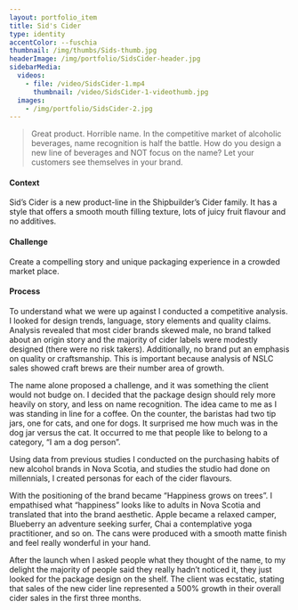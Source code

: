 ```yaml
---
layout: portfolio_item
title: Sid's Cider
type: identity
accentColor: --fuschia
thumbnail: /img/thumbs/Sids-thumb.jpg
headerImage: /img/portfolio/SidsCider-header.jpg
sidebarMedia:
  videos:
    - file: /video/SidsCider-1.mp4
      thumbnail: /video/SidsCider-1-videothumb.jpg
  images:
    - /img/portfolio/SidsCider-2.jpg
---
```


>Great product. Horrible name. In the competitive market of alcoholic beverages, name recognition is half the battle. How do you design a new line of beverages and NOT focus on the name? Let your customers see themselves in your brand.

#### Context

Sid’s Cider is a new product-line in the Shipbuilder’s Cider family. It has a style that offers a smooth mouth filling texture, lots of juicy fruit flavour and no additives.

#### Challenge

Create a compelling story and unique packaging experience in a crowded market place.

#### Process

To understand what we were up against I conducted a competitive analysis. I looked for design trends, language, story elements and quality claims. Analysis revealed that most cider brands skewed male, no brand talked about an origin story and the majority of cider labels were modestly designed (there were no risk takers). Additionally, no brand put an emphasis on quality or craftsmanship. This is important because analysis of NSLC sales showed craft brews are their number area of growth.

The name alone proposed a challenge, and it was something the client would not budge on. I decided that the package design should rely more heavily on story, and less on name recognition. The idea came to me as I was standing in line for a coffee. On the counter, the baristas had two tip jars, one for cats, and one for dogs. It surprised me how much was in the dog jar versus the cat. It occurred to me that people like to belong to a category, “I am a dog person”.

Using data from previous studies I conducted on the purchasing habits of new alcohol brands in Nova Scotia, and studies the studio had done on millennials, I created personas for each of the cider flavours.

With the positioning of the brand became “Happiness grows on trees”. I empathised what “happiness” looks like to adults in Nova Scotia and translated that into the brand aesthetic. Apple became a relaxed camper, Blueberry an adventure seeking surfer, Chai a contemplative yoga practitioner, and so on. The cans were produced with a smooth matte finish and feel really wonderful in your hand.

After the launch when I asked people what they thought of the name, to my delight the majority of people said they really hadn’t noticed it, they just looked for the package design on the shelf. The client was ecstatic, stating that sales of the new cider line represented a 500% growth in their overall cider sales in the first three months.
